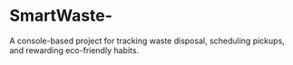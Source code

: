 # SmartWaste-
A console-based project for tracking waste disposal, scheduling pickups, and rewarding eco-friendly habits.
